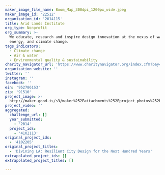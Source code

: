 ```yaml
---
maker_image_file_name: Boom_Map_300dpi_1200px_wide.jpeg
maker_image_id: '22512'
organization_id: '2014115'
title: Arid Lands Institute
org_type: Nonprofit
org_summary: >-
  We educate, research and inspire design innovation at the nexus of water,
  energy, and climate change.
tags_indicators:
  - Climate change
  - Air & water
  - Environmental quality & sustainability
charity_navigator_url: 'https://www.charitynavigator.org/index.cfm?bay=search.profile&ein=952786163'
organization_website: ''
twitter: ''
instagram: ''
facebook: ''
ein: '952786163'
zip: '91510'
project_image: >-
  http://maker.good.is/s3/maker%252Fattachments%252Fproject_photos%252Fimages%252F22512%252Fdisplay%252FBoom_Map_300dpi_1200px_wide.jpeg=c570x385
project_video: ''
aggregated:
  challenge_url: []
  year_submitted:
    - '2014'
  project_ids:
    - '4102113'
original_project_ids:
  - '4102205'
original_project_titles:
  - 'Divining LA: Resilient City Design for the Next Hundred Years'
extrapolated_project_ids: []
extrapolated_project_titles: []

---
```


